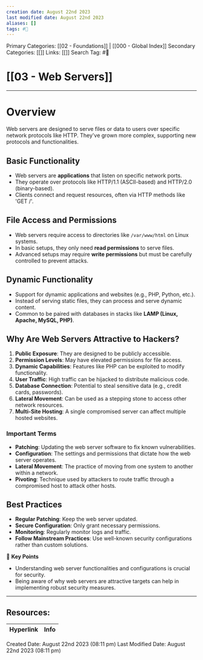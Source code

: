 ```yaml
---
creation date: August 22nd 2023
last modified date: August 22nd 2023
aliases: []
tags: #📖
---
```


Primary Categories: [[02 - Foundations]] | [[000 - Global Index]] 
Secondary Categories: [[]] 
Links: [[]] 
Search Tag: #📖  

# [[03 - Web Servers]]  

___
# Overview
Web servers are designed to serve files or data to users over specific network protocols like HTTP. They've grown more complex, supporting new protocols and functionalities.
## Basic Functionality
- Web servers are **applications** that listen on specific network ports.
- They operate over protocols like HTTP/1.1 (ASCII-based) and HTTP/2.0 (binary-based).
- Clients connect and request resources, often via HTTP methods like 'GET /'.
## File Access and Permissions
- Web servers require access to directories like `/var/www/html` on Linux systems.
- In basic setups, they only need **read permissions** to serve files.
- Advanced setups may require **write permissions** but must be carefully controlled to prevent attacks.
## Dynamic Functionality
- Support for dynamic applications and websites (e.g., PHP, Python, etc.).
- Instead of serving static files, they can process and serve dynamic content.
- Common to be paired with databases in stacks like **LAMP (Linux, Apache, MySQL, PHP)**.
## Why Are Web Servers Attractive to Hackers?

1. **Public Exposure**: They are designed to be publicly accessible.
2. **Permission Levels**: May have elevated permissions for file access.
3. **Dynamic Capabilities**: Features like PHP can be exploited to modify functionality.
4. **User Traffic**: High traffic can be hijacked to distribute malicious code.
5. **Database Connection**: Potential to steal sensitive data (e.g., credit cards, passwords).
6. **Lateral Movement**: Can be used as a stepping stone to access other network resources.
7. **Multi-Site Hosting**: A single compromised server can affect multiple hosted websites.
### Important Terms

- **Patching**: Updating the web server software to fix known vulnerabilities.
- **Configuration**: The settings and permissions that dictate how the web server operates.
- **Lateral Movement**: The practice of moving from one system to another within a network.
- **Pivoting**: Technique used by attackers to route traffic through a compromised host to attack other hosts.
## Best Practices

- **Regular Patching**: Keep the web server updated.
- **Secure Configuration**: Only grant necessary permissions.
- **Monitoring**: Regularly monitor logs and traffic.
- **Follow Mainstream Practices**: Use well-known security configurations rather than custom solutions.

🔑 **Key Points**
- Understanding web server functionalities and configurations is crucial for security.
- Being aware of why web servers are attractive targets can help in implementing robust security measures.




___

## Resources:

| Hyperlink | Info |
| --------- | ---- |


Created Date: August 22nd 2023 (08:11 pm) 
Last Modified Date: August 22nd 2023 (08:11 pm)
